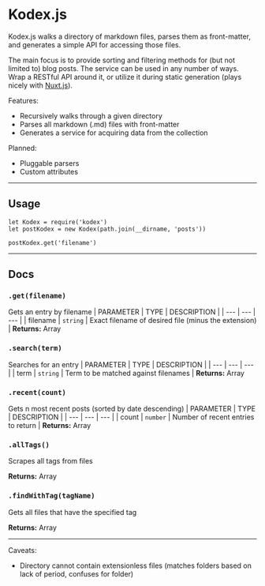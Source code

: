 # Kodex.js
Kodex.js walks a directory of markdown files, parses them as front-matter, and generates a simple API for accessing those files.

The main focus is to provide sorting and filtering methods for (but not limited to) blog posts. The service can be used in any number of ways. Wrap a RESTful API around it, or utilize it during static generation (plays nicely with [Nuxt.js](https://nuxtjs.org)).

Features:
- Recursively walks through a given directory
- Parses all markdown (.md) files with front-matter
- Generates a service for acquiring data from the collection

Planned:
- Pluggable parsers
- Custom attributes

---
## Usage
```
let Kodex = require('kodex')
let postKodex = new Kodex(path.join(__dirname, 'posts'))

postKodex.get('filename')
```
---
## Docs

### `.get(filename)`

Gets an entry by filename
| PARAMETER | TYPE | DESCRIPTION |
| --- | --- | --- |
| filename | `string` | Exact filename of desired file (minus the extension) |
**Returns:** Array

### `.search(term)`

Searches for an entry
| PARAMETER | TYPE | DESCRIPTION |
| --- | --- | --- |
| term | `string` | Term to be matched against filenames |
**Returns:** Array

### `.recent(count)`

Gets n most recent posts (sorted by date descending)
| PARAMETER | TYPE | DESCRIPTION |
| --- | --- | --- |
| count | `number` | Number of recent entries to return |
**Returns:** Array

### `.allTags()`

Scrapes all tags from files

**Returns:** Array

### `.findWithTag(tagName)`

Gets all files that have the specified tag

**Returns:** Array

---

Caveats:
- Directory cannot contain extensionless files (matches folders based on lack of period, confuses for folder)
